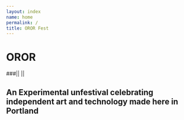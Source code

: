 ```yaml
---
layout: index
name: home
permalink: /
title: OROR Fest
---
```


# OROR

###|| ||
## An Experimental unfestival celebrating independent art and technology made here in Portland
